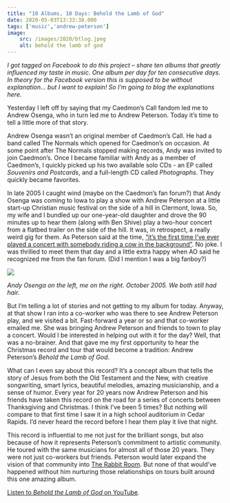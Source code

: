 ```yaml
---
title: "10 Albums, 10 Days: Behold the Lamb of God"
date: 2020-05-03T13:33:38.000
tags: ['music','andrew-peterson']
image:
    src: /images/2020/btlog.jpeg
    alt: behold the lamb of god
---
```


_I got tagged on Facebook to do this project – share ten albums that greatly influenced my taste in music. One album per day for ten consecutive days. In theory for the Facebook version this is supposed to be without explanation… but I want to explain! So I’m going to blog the explanations here._

Yesterday I left off by saying that my Caedmon’s Call fandom led me to Andrew Osenga, who in turn led me to Andrew Peterson. Today it’s time to tell a little more of that story.

Andrew Osenga wasn’t an original member of Caedmon’s Call. He had a band called The Normals which opened for Caedmon’s on occasion. At some point after The Normals stopped making records, Andy was invited to join Caedmon’s. Once I became familiar with Andy as a member of Caedmon’s, I quickly picked up his two available solo CDs - an EP called _Souvenirs and Postcards_, and a full-length CD called _Photographs_. They quickly became favorites.

In late 2005 I caught wind (maybe on the Caedmon’s fan forum?) that Andy Osenga was coming to Iowa to play a show with Andrew Peterson at a little start-up Christian music festival on the side of a hill in Clermont, Iowa. So, my wife and I bundled up our one-year-old daughter and drove the 90 minutes up to hear them (along with Ben Shive) play a two-hour concert from a flatbed trailer on the side of the hill. It was, in retrospect, a really weird gig for them. As Peterson said at the time, [“it’s the first time I’ve ever played a concert with somebody riding a cow in the background”](/05/10/the-first-time-ive-ever-played-a-concert-with-somebody-riding-a-cow-in-the-background/). No joke. I was thrilled to meet them that day and a little extra happy when AO said he recognized me from the fan forum. (Did I mention I was a big fanboy?)

![](/images/2020/chris-and-andy.jpeg)

_Andy Osenga on the left, me on the right. October 2005. We both still had hair._

But I’m telling a lot of stories and not getting to my album for today. Anyway, at that show I ran into a co-worker who was there to see Andrew Peterson play, and we visited a bit. Fast-forward a year or so and that co-worker emailed me. She was bringing Andrew Peterson and friends to town to play a concert. Would I be interested in helping out with it for the day? Well, that was a no-brainer. And that gave me my first opportunity to hear the Christmas record and tour that would become a tradition: Andrew Peterson’s _Behold the Lamb of God_.

What can I even say about this record? It’s a concept album that tells the story of Jesus from both the Old Testament and the New, with creative songwriting, smart lyrics, beautiful melodies, amazing musicianship, and a sense of humor. Every year for 20 years now Andrew Peterson and his friends have taken this record on the road for a series of concerts between Thanksgiving and Christmas. I think I’ve been 5 times? But nothing will compare to that first time I saw it in a high school auditorium in Cedar Rapids. I’d never heard the record before I hear them play it live that night.

This record is influential to me not just for the brilliant songs, but also because of how it represents Peterson’s commitment to artistic community. He toured with the same musicians for almost all of those 20 years. They were not just co-workers but friends. Peterson would later expand the vision of that community into [The Rabbit Room](https://www.rabbitroom.com). But none of that would’ve happened without him nurturing those relationships on tours built around this one amazing album.

[Listen to _Behold the Lamb of God_ on YouTube](https://music.youtube.com/playlist?list=OLAK5uy_m7pbcjz5gOp_fKp0g842KpUml3vdk_rLY).
